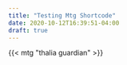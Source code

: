 ```yaml
---
title: "Testing Mtg Shortcode"
date: 2020-10-12T16:39:51-04:00
draft: true
---
```


{{< mtg "thalia guardian" >}}
